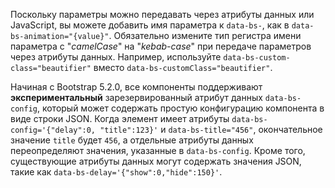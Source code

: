 Поскольку параметры можно передавать через атрибуты данных или JavaScript, вы можете добавить имя параметра к `data-bs-`, как в `data-bs-animation="{value}"`. Обязательно измените тип регистра имени параметра с "_camelCase_" на "_kebab-case_" при передаче параметров через атрибуты данных. Например, используйте `data-bs-custom-class="beautifier"` вместо `data-bs-customClass="beautifier"`.

Начиная с Bootstrap 5.2.0, все компоненты поддерживают **экспериментальный** зарезервированный атрибут данных `data-bs-config`, который может содержать простую конфигурацию компонента в виде строки JSON. Когда элемент имеет атрибуты `data-bs-config='{"delay":0, "title":123}'` и `data-bs-title="456"`, окончательное значение `title` будет `456`, а отдельные атрибуты данных переопределяют значения, указанные в `data-bs-config`. Кроме того, существующие атрибуты данных могут содержать значения JSON, такие как `data-bs-delay='{"show":0,"hide":150}'`.
